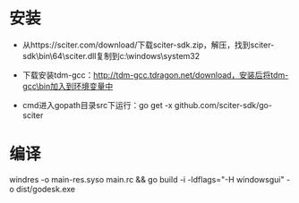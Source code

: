 # 安装

- 从https://sciter.com/download/下载sciter-sdk.zip，解压，找到sciter-sdk\bin\64\sciter.dll复制到c:\windows\system32

- 下载安装tdm-gcc：http://tdm-gcc.tdragon.net/download，安装后将tdm-gcc\bin加入到环境变量中

- cmd进入gopath目录src下运行：go get -x github.com/sciter-sdk/go-sciter

# 编译

windres -o main-res.syso main.rc && go build -i -ldflags="-H windowsgui" -o dist/godesk.exe
